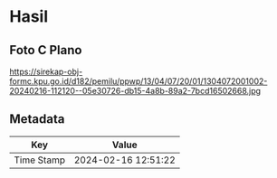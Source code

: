 # Hasil

## Foto C Plano

https://sirekap-obj-formc.kpu.go.id/d182/pemilu/ppwp/13/04/07/20/01/1304072001002-20240216-112120--05e30726-db15-4a8b-89a2-7bcd16502668.jpg


## Metadata

| Key        | Value               |
| ---------- | ------------------- |
| Time Stamp | 2024-02-16 12:51:22 |



